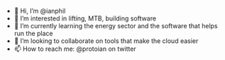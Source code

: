 - 👋 Hi, I’m @ianphil
- 👀 I’m interested in lifting, MTB, building software
- 🌱 I’m currently learning the energy sector and the software that helps run the place
- 💞️ I’m looking to collaborate on tools that make the cloud easier
- 📫 How to reach me: @protoian on twitter
